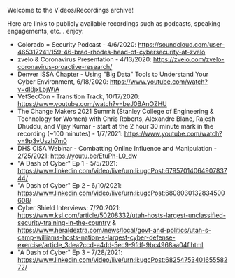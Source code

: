 Welcome to the Videos/Recordings archive!

Here are links to publicly available recordings such as podcasts, speaking engagements, etc... enjoy:

- Colorado = Security Podcast - 4/6/2020: https://soundcloud.com/user-465317241/159-46-brad-rhodes-head-of-cybersecurity-at-zvelo
- zvelo & Coronavirus Presentation - 4/13/2020: https://zvelo.com/zvelo-coronavirus-proactive-research/
- Denver ISSA Chapter - Using "Big Data" Tools to Understand Your Cyber Environment, 6/18/2020: https://www.youtube.com/watch?v=dI8jxLbjWiA
- VetSecCon - Transition Track, 10/17/2020: https://www.youtube.com/watch?v=beJ0BAnOZHU
- The Change Makers 2021 Summit (Stanley College of Engineering & Technology for Women) with Chris Roberts, Alexandre Blanc, Rajesh Dhuddu, and Vijay Kumar - start at the 2 hour 30 minute mark in the recording (~100 minutes) - 1/7/2021: https://www.youtube.com/watch?v=9p3vUszh7m0 
- DHS CISA Webinar - Combatting Online Influence and Manipulation - 2/25/2021: https://youtu.be/EtuPh-L0_dw
- "A Dash of Cyber" Ep 1 - 5/5/2021: https://www.linkedin.com/video/live/urn:li:ugcPost:6795701406490783744/
- "A Dash of Cyber" Ep 2 - 6/10/2021: https://www.linkedin.com/video/live/urn:li:ugcPost:6808030132834500608/
- Cyber Shield Interviews: 7/20:2021: https://www.ksl.com/article/50208332/utah-hosts-largest-unclassified-security-training-in-the-country & https://www.heraldextra.com/news/local/govt-and-politics/utah-s-camp-williams-hosts-nation-s-largest-cyber-defense-exercise/article_3dea2ccd-a4dd-5ec9-9fdf-9bc4968aa04f.html
- "A Dash of Cyber" Ep 3 - 7/28/2021: https://www.linkedin.com/video/live/urn:li:ugcPost:6825475340165558272/
